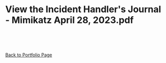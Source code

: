 <h1>View the Incident Handler's Journal - Mimikatz April 28, 2023.pdf</h1>


<br />
<br />
<br />


<a href="https://github.com/georgecyberli" class="button icon back">Back to Portfolio Page</a>

